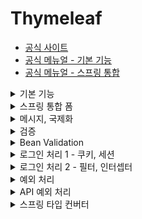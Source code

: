 # Thymeleaf
- [공식 사이트](https://www.thymeleaf.org/)
- [공식 메뉴얼 - 기본 기능](https://www.thymeleaf.org/doc/tutorials/3.0/usingthymeleaf.html)
- [공식 메뉴얼 - 스프링 통합](https://www.thymeleaf.org/doc/tutorials/3.0/thymeleafspring.html)

<details><summary>기본 기능</summary>
<p>

### 타임리프 특징
- 서버 사이드 HTML 렌터링 (SSR)
  - 백엔드 서버에서 HTML을 동적으로 렌더링
- 네츄럴 템플릿
  - 순수 HTML을 유지하면서 뷰 템플릿도 사용 가능
- 스프링 통합 지원

### 타임리프 기본 기능
- 사용 선언
    ```html
    <html xmlns:th="http://www.thymeleaf.org">
  ```
- 기본 표현식
    ```
    - 간단한 표현:
        - 변수 표현식: ${...}
        - 선택 변수 표현식: *{...}
        - 메시지 표현식: #{...}
        - 링크 URL 표현식: @{...}
        - 조각 표현식: ~{...}
    - 리터럴
        - 텍스트: 'one text', 'Another one!', ...
        - 숫자: 0, 34, 3.0, 12.3, ...
        - 불린: true, false
        - 널: null
        - 리터럴 토큰: one, sometext, main, ...
    - 문자 연산:
        - 문자 합치기: +
        - 리터럴 대체: |The name is ${name}|
    - 산술 연산:
        - Binary operators: +, -, *, /, %
        - Minus sign (unary operator): -
    - 불린 연산:
        - Binary operators: and, or
        - Boolean negation (unary operator): !, not
    - 비교와 동등:
        - 비교: >, <, >=, <=, (gt, lt, ge, le)
        - 동등 연산: ==, != (eq, ne)
    - 조건 연산:
        - If-then: (if) ? (then)
        - If-then-else: (if) ? (then) : (else)
        - Default: (value) ?: (default value)
    - 특별한 토큰:
        - No-Operation: _
  ```

### 텍스트 - text, utext
HTML의 콘텐츠(content)에 데이터를 출력하고 싶을 때
```html
<span th:text="${data}">기본 텍스트</span>
```
HTML의 태그 속성이 아니라 HTML 콘텐츠 영역 안에서 데이터를 직접 출력하고 싶다면
```html
컨텐츠 안에서 직접 출력하기 = [[${data}]]
```
- Escape
  - HTML 문서는 ```< , >``` 같은 특수 문자를 기반으로 정의한다. 따라서 뷰 템플릿으로 HTML 화면을 생성할 떄는 출력하는 데이터에 이러한 특수 문자가 있는 것을 주의해야 한다.
  - 타임리프가 제공하는 ```th:text```, ```[[...]]``` 는 기본적으로 이스케이프를 제공한다.
  - 언이스케이프하려면 ```th:utext```, ```[()]``` 로 사용하면 된다.

### 변수 - SpringEL
타임리프에서 변수를 사용할 때는 변수 표현식을 사용
- 변수 표현식: ```${...}```
- 그리고 이 변수 표현식에는 SpringEL이라는 스프링이 제공하는 표현식을 사용할 수 있다.
#### Object
- ```user.username```: user의 username을 프로퍼티 접근 -> ```user.getUsername()```과 같음
- ```user['username']```: 위와 같음
- ```user.getUsername()```: user의 getUsername()을 직접 호출
#### List
- ```users[0].username```: List에서 첫번째 회원을 찾고 username을 프로퍼티 접근 -> ```user[0].getUsername()```과 같음
- ```user[0]['username']```: 위와 같음
- ```user[0].getUsername()```: 리스트에서 첫번째 회원을 찾고 메서드를 직접 호출
#### Map
- ```userMap['userA'].username```: Map에서 userA를 찾고 username을 프로퍼티 접근 -> ```userMap['userA'].getUsername()```과 같음
- ```userMap['userA']['username']```: 위와 같음
- ```userMap['userA'].getUsername()```: Map에서 userA를 찾고 메서드를 직접 호출
#### 지역 변수
- ```th:with``` 사용

### 기본 객체들
- ```${#request}```
- ```${#response}```
- ```${#session}```
- ```${#servletContext}```
- ```${#locale}```
- 편의 객체
  - HTTP 요청 파라미터 접근 ```${param.xxx}```
  - HTTP 세션 접근 ```${session.xxx}```
  - 스프링 빈 접근 ```${@helloBean.hello('Spring!')}```

### 유틸리티 객체와 날짜
- ```#message``` : 메시지, 국제화 처리
- ```#uris``` : URI 이스케이프 지원
- ```#dates``` : ```java.util.Date``` 서식 지원
- ```#calendars``` : ```java.util.Calendar``` 서식 지원
- ```#temporals``` : 자바 8 날짜 서식 지원
- ```#numbers``` : 숫자 서식 지원
- ```#strings``` : 문자 관련 편의 기능
- ```#objects``` : 객체 관련 기능 제공
- ```#bools``` : boolean 관련 기능 제공
- ```#arrays``` : 배열 관련 기능 제공
- ```#lists, #sets, #maps``` : 컬렉션 관련 기능 제공
- ```#ids``` : 아이디 처리 관련 기능 제공
#### 자바 8 날짜
타임리프에서 자바 8 날짜인 ```LocalDate, LocalDateTime, Instant``` 를 사용하려면 추가 라이브러리(```thymeleaf-extra-java8time```)가 필요하지만, 스프링부트 타임리프를 사용하면 자동으로 추가

### URL 링크
타임리프에서 URL을 생성할 때는 ```@{...}``` 문법을 사용

### 리터럴 (Literals)
- 타임리프에서 문자 리터럴은 항상 작은 따옴표로 감싸야함 (공백없이 이어지는 경우 생략 가능)

### 속성 값 설정
- 속성 설정
  - ```th:*``` 속성을 지정하면 타임리프는 기존 속성을 ```th:*``` 로 지정한 속성으로 대체한다. 기존 속성이 없다면 새로 만든다.
  - ```<input type="text" name="mock" th:name="userA" />``` -> 타임리프 랜더링 후 ```<input type="text" name="userA" />```
- 속성 추가
  - ```th:attrappend``` : 속성 값의 값에 값을 추가한다.
  - ```th:attrprepend``` : 속성 값의 뒤에 값을 추가한다.
  - ```th:classappend``` : class 속성에 자연스럽게 추가한다.
- checked 처리
  - 타임리프의 ```th:checked``` 는 값이 ```false``` 인 경우 ```cheched``` 속성 자체를 제거

### 자바스크립트 인라인
- 텍스트 랜더링
  - ```var username = [[${user.username}]];```
    - 인라인 사용 전 -> ```var username = userA;```
    - 인라인 사용 후 -> ```var username = "userA";```
- 자바스크립트 내추럴 템플릿
  - ```var username = /*[[${user.username}]]*/ "test username";```
    - 인라인 사용 전 -> ```var username = /*userA*/ "test username";```
    - 인라인 사용 후 -> ```var username = "userA";```
- 객체
  - JSON 으로 자동 변환
  - ```var user = [[${user}]];```
    - 인라인 사용 전 -> ```var user = BasicController.User(username=userA, age=10);```
    - 인라인 사용 후 -> ```var user = {"username": "userA", "age": 10};```

### 템플릿 조각
웹 페이지를 개발할 때는 공통 영역이 많이 있다. 예를 들어 상단 영역이나 하단 영역, 좌측 카테고리 등등 여러 페이지에서 함께 사용하는 영역들이 있다.
타임리프는 이런 공통 영역을 위해 템플릿 조각과 레이아웃 기능을 지원한다.
    </p>
</details>

<details><summary>스프링 통합 폼</summary>
<p>

### 입력 폼 처리
- ```th:object="${item}"``` : form에서 사용할 객체를 지정한다. 선택 변수식```*{...}```을 적용할 수 있다.
- ```th:field="*{itemName}"```
  - ```*{itemName} == ${item.itemName}```
  - id, name, value 속성을 모두 자동으로 만들어준다.

### 체크 박스
- 체크 박스를 체크하면 HTML Form에서 ```open = on```이라는 값을 넘기고 스프링에서 ```on```이라는 문자를 ```true``` 타입으로 변환한다.
- 체크 박스 자체를 선택하지 않으면 ```open```이라는 필드 자체가 서버로 전송되지 않는다.
- 꼼수로 hidden 필드를 적용하여 체크 박스 미 체크 시 SpringMVC가 ```_open``` 값을 확인하여 ```false```를 인식할 수 있다.
- ```th:field="*{open}"``` 을 사용하면 타임리프가 자동으로 hidden 필드를 추가해준다. 체크가 된 경우 ```checked``` 속성 또한 추가해준다.
- 멀티 체크 박스의 경우도 hidden 필드를 자동으로 생성하게 되어 아무 것도 선택하지 않았을 때 빈 배열이 전달된다.

### 라디오 버튼
- 라디오 버튼은 체크 박스와 비슷하지만 null 값을 허용하고 수정 시에도 한번 체크한 값을 뺄 수 없기 때문에 hidden 필드를 생성하지 않는다.
- 타임리프에서 스프링 EL 문법으로 직접 enum 에 접근할 수 있는데 ```$(T(hello.thymleaf.itemservice.domain.item.itemType).values())```
- 하지만 위와 같이 하는 경우 enum 의 패키지 변경이 html 에도 영향이 있으므로 추천하지는 않는다.

### 셀렉트 박스
- 셀렉트 박스도 라디오와 비슷하게 적용하여 개발할 수 있습니다.

</p>
</details>

<details><summary>메시지, 국제화</summary>
<p>

### 메시지
- 스프링 사용 시 MessageSource 라는 인터페이스를 지정해주어야 한다.
  ```java
  @Bean
  public MessageSource messageSource() {
    ResourceBundleMessageSource messageSource = new ResourceBundleMessageSource();
    messageSource.setBasenames("messages", "errors");
    messageSource.setDefaultEncoding("utf-8");
    return messageSource;
  }
  ```
  - ```basenames```: 설정 파일의 이름을 지정한다.
    - ```messages```로 지정하면 ```messages.properties``` 파일을 읽어서 사용한다.
    - 파일의 위치는 ```/resources/messages.properties``` 에 두면 된다.
  - ```defaultEncoding```: 인코딩 정보를 지정한다.
- 하지만 스프링 부트를 사용하면 자동으로 MessageSource 를 빈으로 등록한다.
- 스프링 부트 메시지 소스 설정
  ```yaml
  spring:
    messages:
      basename: messages, config.i18n.messages
  ``` 
  + 기본값은 ```spring.messages.basename=messages```
  + MessageSource 를 빈으로 등록하지 않고, 스프링 부트와 관련된 별도의 설정을 하지 않으면 messages 라는 이름으로 기본 등록된다.
  + 따라서 messages.properties, messages_ko.properties, messages_en.properties 파일만 등록하면 자동으로 인식된다.
- 애플리케이션에 적용하기
  + thymeleaf 에서 적용 시 다음과 같이 사용할 수 있음
    - ```<label th:text="#{page.items}"></label>```
    - ```<p th:text="#{hello.name(${item.itemName})}"></p>```

### 국제화
- message 설정에 맞춰 messages.properties, messages_en.properties 등과 같이 파일을 만들어 사용할 수 있다.
- 기본 Locale 설정은 웹 브라우저의 Accept-Language 헤더 값을 사용한다.
- Locale 선택 방식을 변경하고 싶다면 ```LocaleResolver``` 인터페이스 구현체를 변경하면 된다.
- 기본적으로 Accept-Language 는 ```AcceptHeaderLocaleResolver``` 를 사용한다.
</p>
</details>

<details><summary>검증</summary>
<p>

### 검증 v1
- 일반적인 상품 저장 로직은 PRG(Post - Redirect - Get) 방식으로 동작하지만
- 검증이 맞지 않을 때 모델에 검증 데이터를 담아서 다시 폼을 보여줄 수 있도록 개발되어야 한다.
- 참고 **Safe Navigation Operation**
  + ```error?```는 error 가 null 일 때 NPE 가 발생하는 대신 null 로 처리하여 이후 로직이 실행되지 않도록 한다.
- 참고 **@ModelAttribute**
  + 자동으로 model 에 데이터를 추가하는데 기본적으로 type 이름으로 키가 잡히기 때문에 변경하려면
  + ```@ModelAttribute("name")```과 같이 이름을 지정해주면 된다.

### 검증 v2
- ```BindingResult```
  + 스프링이 제공하는 검증 요류를 보관하는 객체이다. 검증 오류가 발생하면 여기에 보관하면 된다.
  + ```BindingResult```가 있으면 ```@ModelAttribute```에 데이터 바인딩 시 오류가 발생해도 컨트롤러가 호출된다.
  + 예) ```@ModelAttribute```에 바인딩 시 타입 오류가 발생하면?
    - ```BindingResult```가 없으면 -> 400 오류가 발생하면서 컨트롤러가 호출되지 않고 오류 페이지로 이동
    - ```BindingResult```가 있으면 -> 오류 정보(```FieldError```)를 ```BindingResult```에 담아서 컨트롤러 정상 호출
  + ```BindingResult```에 검증 오류를 적용하는 3가지 방법
    - ```@ModelAttribute```의 객체에 타입 오류 등으로 바인딩이 실패하는 경우에 스프링이 ```FieldError``` 생성해서 ```BindingResult```에 넣어준다.
    - 개발자가 직접 넣어준다.
    - ```Validator``` 사용
  + 타입 오류 확인
    - 숫자가 입력되어야 할 곳에 문자를 입력해서 타입을 다르게 해서 ```BindingResult```를 호출하고 ```bindingResult```의 값을 확인해보자.
  + 주의
    - ```BindingResult```는 검증할 대상 바로 다음에 와야 한다. 순서가 중요하다. 예를 들어 ```@ModelAttribute Item item``` 바로 다음에 ```BindingResult```가 와야 한다.
    - ```BindingResult```는 Model 에 자동으로 포함된다.
  + ```BindingResult```와 ```Errors```
    - ```org.springframework.validation.Errors```
    - ```org.springframework.validation.BindingResult```
    - ```BindingResult```는 인터페이스이고 ```Errors``` 인터페이스를 상속받고 있다.
    - 실제 넘어오는 구현체는 ```BeanPropertyBindingResult```라는 것인데 둘다 구현하고 있으므로 ```BindingResult``` 대신에 ```Errors```를 사용해도 된다.
    - ```Errors``` 인터페이스는 단순한 오류 저장과 조회 기능을 제공한다.
    - ```BindingResult```는 여기에 더해서 추가적인 기능들을 제공한다. ```addError()```도 ```BindingResult```가 제공하므로 여기서는 ```BindingResult```를 사용하자. 주로 관례상 ```BindingResult```를 많이 사용한다.
- ```FieldError```, ```ObjectError```
  + ```FieldError```는 두가지 생성자를 제공한다.
    ```java
    public FieldError(String objectName, String field, String defaultMessage);
    public FieldError(String objectName, String field, @Nullable Object rejectedValue, boolean bindingFailure,
            @Nullable String[] codes, @Nullable Object[] arguments, @Nullable String defaultMessage);
    ```
    - 파라미터 목록
      + ```objectName```: 오류가 발생한 객체 이름
      + ```field```: 오류 필드
      + ```rejectValue```: 사용자가 입력한 값(거절된 값)
      + ```bindingFailure```: 타입 오류 같은 바인딩 실패인지, 검증 실패인지 구분 값
      + ```codes```: 메시지 코드
      + ```arguments```: 메시지에 사용하는 인자
      + ```defaultMessage```: 기본 오류 메시지
    - 오류 발생 시 사용자 입력 값 유지
      + 사용자의 입력 데이터가 컨트롤러의 ```@ModelAttribute```에 바인딩 되는 시점에 오류가 발생하면 모델 객체에 사용자 입력 값을 유지하기 어렵다.
      + 예를 들어 가격에 숫자가 아닌 문자가 입력된다면 가격은 Integer 타입으로 문자를 보관할 수 있는 방법이 없다.
      + 그래서 오류가 발생한 경우 사용자 입력 값을 보관하는 별도의 방법이 필요하다. 그리고 이렇게 보관된 사용자 입력 값을 검증 오류 발생 시 다시 화면에 노출한다.
      + ```FieldError```는 오류 발생 시 사용자 입력 값을 저장하는 기능을 제공한다.
    - 타임리프의 사용자 입력 값 유지
      + ```th:field="*{price}"```
      + 타임리프의 ```th:field```는 정상 상황에는 모델의 값을 사용하지만, 오류가 발생하면 ```FieldError```에서 보관된 값을 사용해서 값을 출력한다.
    - 스프링 바인딩 오류 처리
      + 타입 오류로 바인딩에 실패하면 스프링은 ```FieldError```를 생성하면서 사용자가 입력한 값을 넣어둔다. 그리고 해당 오류를 ```BindingResult```에 담아서 컨트롤러를 호출한다.
      + 따라서 타입 오류 같은 바인딩 오류 시에도 사용자의 오류 메시지를 정상 출력할 수 있다.
  + ```ObjectError```

### 오류 코드와 메시지 처리
- ```FieldError```, ```ObjectError``` 의 생성자 활용
  + ```codes```: ```required.item.itemName```를 사용해서 메시지 코드를 지정한다. 메시지 코드는 하나가 아니라 배열로 여러 값을 전달할 수 있는데 순서대로 매칭해서 처음 매칭되는 메시지를 사용한다.
  + ```arguments```: ```new Object[]{1000, 1000000}```를 사용해서 코드의 ```{0}, {1}```로 치환할 값을 전달한다.
- ```BindingResult```의 ```rejectValue()```, ```reject()``` 활용
  + 컨트롤러에서 ```BindingResult```는 검증해야 할 객체인 target 바로 뒤에 온다. 따라서 ```BindingResult```는 이미 본인이 검증해야할 객체인 target을 알고 있다.
  + ```rejectValue()```, ```reject()```를 사용할 수 있다.
  + ```field```: 오류 필드명
  + ```errorCode```: 오류 코드(이 오류 코드는 메시지에 등록된 코드가 아니다. 뒤에서 설명할 MessageResolver를 위한 에러 코드다.)
  + ```errorArgs```: 오류 메시지에서 ```{0}```을 치환하기 위한 값
  + ```defaultMessage```: 오류 메시지를 찾을 수 없을 때 사용하는 기본 메시지
  + 에러 메시지 코드를 범용적으로 적어도 객체명과 필드명을 조합한 구체적인 메시지가 있는지 확인하고 없으면 범용적 메시지를 사용한다. -> 스프링은 ```MessageCodesResolver```라는 것으로 이러한 기능을 지원한다.
- ```MessageCodesResolver```
  + 검증 오류 코드로 메시지 코드들을 생성한다.
  + ```MessageCodesResolver```는 인터페이스고 ```DefaultMessageCodesResolver```는 기본 구현체이다.
  + 주로 ```ObjectError```, ```FieldError```와 함께 사용한다.
  + 기본 메시지 생성 규칙
    - 객체 오류
      + code + "." + object name
      + code
    - 필드 오류
      + code + "." + object name + "." + field name
      + code + "." + field name
      + code + "." + field type
      + code
  + 동작 방식
    - ```rejectValue()```, ```reject```는 내부에서 ```MessageCodesResolver```를 사용한다. 여기에서 메시지 코드를 생성한다.
    - ```FieldError```, ```ObjectError```의 생성자를 보면, 오류 코드를 하나가 아니라 여러 오류 코드를 가질 수 있다. ```MessageCodesResolver```를 통해서 생성된 순서대로 오류 코드를 보관한다.
- ```ValidationUtils``` 사용
  + ```ValidationUtils.rejectIfEmptyOrWhitespace(bindingResult, "itemName", "required");```과 같이 사용할 수 있다.
- 스프링이 직접 작성한 메시지 코드
  + 스프링은 타입 오류가 발생하면 ```typeMismatch```라는 오류 코드를 사용한다.
- ```WebDataBinder``` 사용하기
  + 스프링의 파라미터 바인딩 역할을 해주고 검증 기능도 내부에 포함한다.
  + ```@InitBinder```로 ```WebDataBinder```에 검증기를 추가하면 해당 컨트롤러에서는 검증기를 자동으로 적용할 수 있다.
  + 그리고 검증할 대상 앞에 ```@Validated``` 를 추가한다.
  + 동작 방식
    - ```@Validated```는 검증기를 실행하라는 애노테이션이다.
    - 이 애노테이션이 붙으면 앞서 ```WebDataBinder```에 등록한 검증기를 찾아서 실행한다.
    - 여러 검증기를 등록하는 경우 ```supports()```를 통해 적절한 검증기를 찾아 실행하게 된다.
  + 글로벌 설정은 다음과 같이 진행
    ```java
    @Configuration
    public class validationConfig implements WebMvcConfig {
        @Override
        public Validator validator() {
            return new ItemValidator();
        }
    }
    ```
</p>
</details>

<details><summary>Bean Validation</summary>
<p>

### Bean Validation
- 특정 구현체가 아니라 Bean Validation 2.0 (JSR-380) 이라는 기술 표준이다. 쉽게 말해 검증 애노테이션과 여러 인터페이스의 모음이다.
- 마치 JPA가 표준 기술이고 그 구현체로 하이버네이트가 있는 것과 같다.
- 일반적으로 사용하는 구현체는 하이버네이트 validation이다. (ORM과 관련 있는 것은 아니다.)
- 하이버네이트 validation 관련 링크
  + 공식 사이트: https://hibernate.org/validator/
  + 공식 메뉴얼: https://docs.jboss.org/hibernate/stable/validator/reference/en-US/html_single/?v=8.0
  + 검증 애노테이션 모음: https://docs.jboss.org/hibernate/stable/validator/reference/en-US/html_single/?v=8.0#validator-defineconstraints-spec

### 검증 애노테이션 적용
- 의존성 추가 (build.gradle)
  ```java
  implementation 'org.springframework.boot:spring-boot-starter-validation'
  ```
- 객체에 애노테이션 추가
  + ```@NotBlank```: 빈값 + 공백만 있는 경우를 허용하지 않는다.
  + ```@NotNull```: null 을 허용하지 않는다.
  + ```@Range(min = 1000, max = 1000000)```: 범위 안의 값이어야 한다.
  + ```@Max(9999)```: 최대 9999까지만 허용한다.
- 참고
  + ```javax.validation.constraints.NotNull```
  + ```org.hibernate.validator.constraints.Range```
  + ```javax.validation```으로 시작하면 특정 구현에 관계 없이 제공되는 표준 인터페이스이고, ```org.hibernate.validator```이면 하이버네이트 validator 구현체를 사용할 때만 제공되는 검증 기능이다.

### 동작 방식
- 스프링부트가 ```spring-boot-starter-validation``` 라이브러리를 넣으면 자동으로 Bean Validator를 인지하고 스프링에 통합한다.
- 스프링부트는 자동으로 글로벌 Validator를 등록한다.
  + ```LocalValidatorFactoryBean```을 글로벌 Validator로 등록한다. 이 Validator는 ```@NotNull``` 같은 애노테이션을 보고 검증을 수행한다.
  + 이렇게 글로벌 Validator가 적용되어 있기 때문에, ```@Valid```, ```@Validated```만 적용하면 된다.
  + 검증 오류가 발생하면, ```FieldError```, ```ObjectError```를 생성해서 ```BindingResult```에 담아준다.
  + 주의!
    - 직접 글로벌 Validator를 등록하면 스프링부트는 Bean Validator를 글로벌 Validator로 등록하지 않아 애노테이션 기반의 빈 검증기가 동작하지 않는다.
- 참고
  + 검증 시 ```@Validated```, ```@Valid``` 둘다 사용 가능하다.
  + ```javax.validation.@Valid```를 사용하려면 build.gradle에 의존성 추가가 필요하다.
  + ```@Validated```는 스프링 전용 검증 애노테이션이고, ```@Valid```는 자바 표준 검증 애노테이션이다. 둘중 아무거나 사용해도 동일하게 작동하지만, ```@Validated```는 내부에 groups 라는 기능을 포함하고 있다. 
- 검증 순서
  + ```@ModelAttribute``` 각각의 필드에 타입 변환 시도
    - 성공하면 다음으로 
    - 실패하면 ```typeMismatch```로 ```FieldError``` 추가
  + validator 적용
    - 바인딩에 성공한 필드만 Bean Validator 적용

### 에러 코드
- Bean Validator를 적용하고 bindingResult에 등록된 검증 오류 코드를 확인하면 오류 코드가 애노테이션 이름으로 등록된다.
- 예를 들어 ```@NotBlank``` 는
  + NotBlank.item.itemName
  + NotBlank.itemName
  + NotBlank.java.lang.String
  + NotBlank
- 메시지 찾는 순서
  + 생성된 메시지 코드 순서대로 ```messageSource```에서 메시지 찾기
  + 애노테이션의 ```message```속성 사용 -> ```@NotBlank(message = "공백! {0}")```
  + 라이브러리가 제공하는 기본 값 사용 -> 공백일 수 없습니다.
- ```ObjectError```의 경우
  + ```@ScriptAssert()```를 사용하면 된다.
  + 하지만 실제 사용하기에는 제약이 많아 복잡하기 때문에 자바 코드로 작성하는 것을 권장

### Bean Validation- groups
- 동일한 모델 객체를 등록할 때와 수정할 때 다르게 검증하는 방법
  + Bean Validation의 groups 기능을 사용한다.
  + Item을 직접 사용하지 않고 ItemSaveForm, ItemUpdateForm과 같은 별도의 모델 객체를 만들어서 사용한다.
- groups 으로 사용될 인터페이스를 만들어야 함
- groups 기능을 사용하려면 ```@Validated```를 사용해야 함
- 복잡하기 때문에 잘 사용하지는 않음
- 또한 실무에서는 폼 객체를 분리해서 주로 사용함

### HTTP 메시지 컨버터
- ```@Valid```, ```@Validated```는 HttpMessageConverter(```@RequestBody```)에도 사용할 수 있다.
- 참고
  + ```@ModelAttribute```는 HTTP 요청 파라미터(URL 쿼리 스트링, POST Form)를 다룰 때 사용한다.
  + ```@RequestBody```는 HTTP Body의 데이터를 객체로 변환할 때 사용한다. 주로 API JSON 요청을 다룰 때 사용한다.
- API의 경우 3가지 경우를 나누어 생각해야 한다.
  + 성공 요청: 성공
  + 실패 요청: JSON을 객체로 생성하는 것 자체가 실패함
  + 검증 오류 요청: JSON을 객체로 생성하는 것은 성공했고 검증에서 실패
- 차이점 확인
  + ```@ModelAttribute```는 필드 단위로 정교하게 바인딩이 적용된다. 특정 필드가 바인딩 되지 않아도 나머지는 정상 바인딩이 되고 Validator를 사용한 검증도 적용할 수 있다.
  + ```@RequestBody```는 HttpMessageConverter 단계에서 JSON 데이터를 객체로 변경하지 못하면 이후 단계 자체가 진행되지 않고 예외가 발생한다. 컨트롤러도 호출되지 않고 Validator도 적용할 수 없다.
</p>
</details>

<details><summary>로그인 처리 1 - 쿠키, 세션</summary>
<p>

### 쿠키 (Cookie)
- 서버에서 로그인 성공 시 HTTP 응답에 쿠키를 담아서 전달하면 로그인 상태를 유지할 수 있다.
- 종류
  + 영속 쿠키: 만료 날짜를 입력하면 해당 날짜까지 유지
  + 세션 쿠키: 만료 날짜를 생략하면 브라우저 종료시까지만 유지
- 보안 문제
  + 쿠키 값은 임의로 변경할 수 있다.
    - 클라이언트가 쿠키를 강제로 변경하면 다른 사용자가 된다.
    - 실제 브라우저 개발자 모드 -> Application -> Cookie 변경으로 확인
  + 쿠키에 보관된 정보는 훔쳐갈 수 있다.
    - 만약 쿠키에 개인정보나 신용카드 정보가 있다면 이 정보가 웹브라우저에도 보관되고 네트워크 요청마다 클라이언트에서 서버로 전달된다.
    - 쿠키의 정보가 나의 로컬 PC에서 털릴 수도 있고 네트워크 구간에서 털릴 수도 있다.
  + 해커가 쿠키를 한번 훔쳐가면 평생 사용할 수 있다.
    - 해커가 쿠키를 훔쳐가서 그 쿠키로 악의적인 요청을 계속 시도할 수 있다.
- 대안
  + 쿠기에 중요한 값을 노출하지 않고 사용자 별로 예측 불가능한 임의의 토큰(랜덤 값)을 노출하고 서버에서 토큰과 사용자 id를 매핑해서 인식한다. 그리고 서버에서 토큰을 관리한다.
  + 토큰은 해커가 임의의 값을 넣어도 찾을 수 없도록 예측 불가능 해야 한다.
  + 해커가 토큰을 털어가도 시간이 지나면 사용할 수 없도록 서버에서 해당 토큰의 만료 시간을 짧게 유지한다. 또는 해킹이 의심되는 경우 서버에서 해당 토큰을 강제로 제거하면 된다.

### 세션 (Session)
- 서버에 중요한 정보를 저장하고 연결을 유지하는 방법
- 세션을 사용 시
  + 쿠키 값을 변조 가능 -> 예상 불가능한 복잡한 세션 id를 사용한다.
  + 쿠키에 보관하는 정보는 클라이언트 해킹 시 털릴 가능성이 있다. -> 세션 id가 털려도 여기에는 중요한 정보가 없다.
  + 쿠키 탈취 후 사용 -> 세션의 만료 시간을 짧게 유지하고 해킹이 의심되는 경우 강제로 제거하면 된다.
- HTTP Session
  + 서블릿을 통해 ```HttpSession```을 생성하면 다음과 같은 쿠키를 생성한다. 이름은 ```JSESSIONID```이고 값은 추정 불가능한 랜덤 값이다.
  + ```@SessionAttribute```를 사용할 수 있다.
    - 이미 로그인 된 사용자를 찾을 때 사용할 수 있고 이 애노테이션은 세션을 새로 생성하지 않는다.
  + TrackingModes
    - 로그인을 처음 시도하면 URL이 다음과 같이 JSESSIONID를 포함하고 있다.
    - ```http://localhost:8080/home;jsessionid=ED55A92FB5AD639D406E3F41BD82C574```
    - 이것은 웹 브라우저가 쿠키를 지원하지 않을 때 쿠키 대신 URL을 통해서 세션을 유지하는 방법이다. 이 방법을 사용하려면 URL에 이 값을 계속 포함해서 전달해야 한다.
    - 타임리프 같은 템플릿은 엔진을 통해서 링크를 걸면 ```jsessionid```를 자동으로 URL에 포함해준다.
    - 서버 입장에서 윕 브라우저가 쿠키를 지원하는지 안하는지 최초에는 판단하지 못하므로 쿠키 값도 전달하고 URL에 ```jsessionid```도 전달한다.
    - URL 전달 방식을 끄고 항상 쿠키를 통해서만 세션을 유지하고 싶으면 다음 옵션을 넣어주면 된다.
      + ```server.servlet.session.tracking-modes=cookie```
  + 세션 타임아웃 발생
    - 세션의 타임아웃 시간은 해당 세션과 관련된 ```jsessionid```를 전달하는 HTTP 요청이 있으면 현재 시간으로 다시 초기화 된다. 이렇게 초기화 되면 세션 타임아웃으로 설정한 시간동안 세션을 추가로 사용할 수 있다.
    - ```LastAccessedTime``` 이후로 timeout 시간이 지나면 WAS가 내부에서 해당 세션을 제거한다.
- 실무에서 주의할 점은 세션에는 최소한의 데이터만 보관해야 한다는 점이다. 보관한 데이터 용량 * 사용자 수로 세션의 메모리 사용량이 급격하게 늘어나서 장애로 이어질 수 있다.
- 추가로 세션 시간의 길이를 너무 길게 가져가면 메모리 사용이 계속 누적 될 수 있으므로 적당한 시간을 가져가는 것이 중요한다. 기본적으로 30분
</p>
</details>

<details><summary>로그인 처리 2 - 필터, 인터셉터</summary>
<p>

### 서블릿 필터
- 웹과 관련된 공통 관심 사항을 처리할 수 있다.
- 필터 흐름: HTTP 요청 -> WAS -> 필터 -> 서블릿 -> 컨트롤러
- 필터를 적용하면 필터가 호출된 다음에 서블릿이 호출된다. 그래서 모든 고객의 요청 로그를 남기는 요구사항이 있다면 필터를 사용하면 된다.
- 참고로 필터는 특정 URL 패턴에 적용할 수 있다. ```/*```라고 하면 모든 요청에 필터가 적용된다.
- 적절하지 않은 요청이라고 판단되면 다음으로 넘기지 않고 끝낼 수 있다.
- 필터 체인
  + 필터는 체인으로 구성되는데 중간에 필터를 자유롭게 추가할 수 있다.
  + HTTP 요청 -> WAS -> 필터 1 -> 필터 2 -> 필터 3 -> 서블릿 -> 컨트롤러
- 필터 인터페이스
  + 필터 인터페이스를 구현하고 등록하면 서블릿 컨테이너가 필터를 싱글톤 객체로 생성하고 관리한다.
  + ```init()```: 필터 초기화 메서드, 서블릿 컨터이너가 생성될 때 호출된다.
  + ```doFilter()```: 고객의 요청이 올 때마다 해당 메서드가 호출된다. 필터에 로직을 구현하면 된다.
  + ```destroy()```: 필터 종료 메서드, 서블릿 컨테이너가 종료될 때 호출된다.
- 참고
  + 실무에서 HTTP 요청 시 같은 요청의 로그에 모두 같은 식별자를 자동으로 남기는 방법은 logback mdc로 검색해보자.
  + 필터는 ```chain.doFilter(request, response)```를 호출하여 다음 필터 또는 서블릿을 호출할 때 ```ServletRequest```, ```ServletResponse```를 구현한 완전히 다른 객체로 만들어서 전달할 수 있다.

### 스프링 인터셉터
- 웹과 관련된 공통 관심 사항을 처리할 수 있다.
- 스프링 인터셉터 흐름: HTTP 요청 -> WAS -> 필터 -> 서블릿 -> 스프링 인터셉터 -> 컨트롤러
- 스프링 인터셉터는 디스패처 서블릿과 컨트롤러 사이에서 컨트롤러 호출 직전에 호출된다.
- 스프링 인터셉터는 스프링 MVC가 제공하는 기능이기 때문에 결국 디스패처 서블릿 이후에 등장하게 된다. 스프링 MVC의 시작점이 디스패처 서블릿이라고 생각해보면 이해가 될 것이다.
- 스프링 인터셉터에도 URL 패턴을 적용할 수 있는데 서블릿 URL 패턴과는 다르고, 매우 정밀하게 설정할 수 있다.
- 적절하지 않은 요청이라고 판단되면 다음으로 넘기지 않고 끝낼 수 있다.
- 인터셉터 체인
  + 인터셉터는 체인으로 구성되는데 중간에 필터를 자유롭게 추가할 수 있다.
  + HTTP 요청 -> WAS -> 필터 1 -> ... -> 필터 N -> 서블릿 -> 인터셉터 1 -> ... -> 인터셉터 N -> 컨트롤러
- 스프링 인터셉터 인터페이스
  + 인터셉터는 컨트롤러 호출 전(```preHandle```), 컨트롤러 호출 후(```postHandle```), 요청 완료 이후(```afterCompletion```)와 같이 단계적으로 세분화되어 있다.
    + ```preHandle```: 컨트롤러 호출 전에 호출 (더 정확히는 핸들러 어댑터 호출 전), 반환 값이 true 이면 다음을 진행하고 false 인 경우 다음 인터셉터, 핸들러 어댑터 모두 호출되지 않고 끝난다.
    + ```postHandle```: 컨트롤러 호출 후에 호출 (더 정확히는 핸들러 어댑처 호출 후), 컨트롤러에서 예외가 발생하면 호출되지 않는다.
    + ```afterCompletion```: 뷰가 랜더링된 이후에 호출, 항상 호출
  + 인터셉터는 어떤 컨트롤러(```handler```)가 호출되는지 호출 정보도 받을 수 있다.
  + 그리고 어떤 ```modelAndView```가 반환되는지 응답 정보도 받을 수 있다.
- 스프링 인터셉터 PathPattern 참고: https://docs.spring.io/spring-framework/docs/5.0.0.M4_to_5.0.0.M5/Spring%20Framework%205.0.0.M5/org/springframework/web/util/patterns/PathPattern.html
- 인터셉터의 장점
  + pre, post 로 관심사가 분리되어 원하는 부분만 구현하면 된다.
  + 인터셉터 등록 시 pathPattern을 보다 정교하게 설정할 수 있다.

### ArgumentResolver
- ```supportsParameter```: 원하는 파라미터가 맞는지 확인한다. ```@Login``` 애노테이션이 있으면서 ```Member```타입이면 ```ArgumentResolver```가 사용된다.
- ```resolveArgument```: 컨트롤러 호출 직전에 호출되어 필요한 파라미터 정보를 생성해준다.
</p>
</details>

<details><summary>예외 처리</summary>
<p>

### 서블릿 예외 처리
- 서블릿은 다음 2가지 방식으로 예외를 처리한다.
  + Exception(예외)
  + response.sendError(HTTP 상태 코드, 에러 메시지)
- Exception 이 발생한 경우 잡지 않고 WAS까지 전달이 되면
  + 톰캣은 없는 URL의 경우 404, 그외 서버에서 발생한 에러는 500으로 처리한다.
- sendError 를 사용하면 당장 에러를 발생시키는 것이 아니고 서블릿 컨테이너에게 오류가 발생했다는 것을 알릴 수 있다.
  + 서블릿 컨테이너는 고객에게 응답 전에 response의 sendError()가 호출되었는지 확인하고 설정한 오류 코드에 맞추어 기본 오류 페이지를 보여준다.

### 서블릿 예외 처리 - 필터
- DispatcherType
  + 서블릿 예외 처리를 위해 에러 페이지를 호출하게 되면 필터, 서블릿, 인터셉터 모두 다시 호출되기 때문에
  + 클라이언트의 요청인지 오류 페이지 출력을 위한 내부 요청인지 구분하기 위해 이 값을 제공한다.
  + ```REQUEST```: 클라이언트 요청
  + ```ERROR```: 오류 요청
  + ```FORWARD```: MVC에서 배웠던 서블릿에서 다른 서블릿이나 JSP를 호출할 때 ```RequestDispatcher.forward(request, response);```
  + ```INCLUDE```: 서블릿에서 다른 서블릿이나 JSP의 결과를 포함할 때 ```RequestDispatcher.include(request, response);```
  + ```ASYNC```: 서블릿 비동기 호출
- 필터는 서블릿 기술이기 때문에 기본적으로 REQUEST 일때 적용이 되고 잘 처리가 된다. (추가로 다른 타입을 설정할 수 있음)

### 서블릿 예외 처리 - 인터셉터
- excludePathPatterns 에 에러 페이지 경로를 추가하여 내부 호출에서는 인터셉터가 실행되지 않도록 처리할 수 있다.

### 전체 에러 흐름 정리
- 필터와 인터셉터 등록 시 설정을 통해 내부 호출 시에는 필터와 인터셉터를 실행하지 않도록 할 수 있다. (기본적으로 흐름에 맞게 실행됨)
```
1. WAS(/error-ex, dispatcherType=REQUEST) -> 필터 -> 서블릿 -> 인터셉터 -> 컨트롤러
2. WAS(여기까지 전파) <- 필터 <- 서블릿 <- 인터셉터 <- 컨트롤러(예외 발생)
3. WAS 오류 페이지 확인
4. WAS(/error-page/500, dispatcherType=ERROR) -> 필터 (x) -> 서블릿 -> 인터셉터 (x) -> 컨트롤러(error-page/500) -> view
```

### 오류 페이지
- 지금까지 예외 처리 페이지를 만들기 위해 다음과 같은 과정을 거쳤다.
  + WebServerCustomizer 만들고
  + 예외 종류에 따라서 ErrorPage 추가하고
  + 예외 처리용 컨트롤러 ErrorPageController 를 만들었다.
- 스프링 부트는 모든 과정을 자동화 해준다.
  + ErrorPage 를 자동으로 등록한다. 이때 /error 라는 경로로 기본 오류 페이지를 설정한다.
  + BasicErrorController 라는 스프링 컨트롤러를 자동으로 등록한다.
- 순서
  + 뷰 템플릿
    - ```resources/templates/error/500.html```
    - ```resources/templates/error/5xx.html```
  + 정적 리소스 (```static```, ```public```)
    - ```resources/static/error/404.html```
    - ```resources/static/error/400.html```
    - ```resources/static/error/4xx.html```
  + 적용 대상이 없을 때 뷰 이름 (```error```)
    - ```resources/templates/error.html```
</p>
</details>

<details><summary>API 예외 처리</summary>
<p>

### 스프링 기본 에러 처리
- api도 ```BasicErrorController```를 사용할 수 있다.
  + ```errorHtml()```: ```produces = MediaType.TEXT_HTML_VALUE``` 클라이언트 요청의 Accept 헤더 값이 text/html 인 경우에 호출하여 view 를 반환
  + ```error()```: 그 외의 경우에 호출되고 ResponseEntity로 HTTP Body에 JSON 데이터를 반환한다.

### HandlerExceptionResolver
- 스프링 MVC는 컨트롤러(핸들러) 밖으로 예외가 던져진 경우 예외를 해결하고 동작을 새로 정의할 수 있는 방법을 제공한다.
- 컨트롤러 밖으로 던져진 예외를 해결하고 동작 방식을 변경하고 싶으면 HandlerExceptionResolver를 사용하면 된다.
- 반환 값에 따라 ```DispatcherServlet```의 동작 방식은 다음과 같다.
  + 빈 ModelAndView: 뷰를 랜더링하지 않고 정상 흐름으로 서블릿이 리턴된다.
  + ModelAndView 지정: ```ModelAndView```에 ```View```, ```Model``` 등의 정보를 지정해서 반환하면 뷰를 랜더링한다.
  + null: ```null```을 반환하면 다음 ```ExceptionResolver```를 찾아서 실행한다. 만약 처리할 수 있는 ```ExceptionResolver```가 없으면 예외 처리가 안되고 기존에 발생한 예외를 서블릿 밖으로 던진다.
- 등록 시
  + ```configureHandlerExceptionResolvers(...)```를 사용하면 스프링이 기본으로 등록하는 ```ExceptionResolver```가 제거되므로 주의
  + ```extendHandlerExceptionResolvers```를 사용하자
- 서블릿 컨테이너까지 예외를 던지지 않고 미리 처리하여 정상 응답처럼 전달하는 방식이다.
- ModelAndView를 반환하기 때문에 직접 만들어 사용하는데 어려움이 많다.

### 스프링이 제공하는 ExceptionResolver
- ExceptionHandlerExceptionResolver
  + ```@ExceptionHandler```를 처리한다.
- ResponseStatusExceptionResolver
  + HTTP 상태 코드를 지정해준다.
  + 다음 두가지 예외를 처리한다.
    - ```@ResponseStatus```가 달려있는 예외
    - ```ResponseStatusException``` 예외
- DefaultHandlerExceptionResolver
  + 스프링 내부 기본 예외를 처리한다.
  + 우선 순위가 가장 낮다.

### @ExceptionHandler
- HTML 화면 오류 vs API 오류
  + 웹 브라우저에 HTML 화면을 제공할 때는 오류가 발생하면 ```BasicErrorController```를 사용하는게 편하다.
  + API 는 예외에 따라 응답 데이터가 다양해질 수 있어 처리가 어렵다.
    - ```HandlerExceptionResolver```를 떠올려보면 ```ModelAndView```를 반환해야 했다. 이것은 API 응답에 필요하지 않다.
    - API 응답을 위해 HttpServletResponse 에 직접 응답 데이터를 넣어주었다. 이것은 매우 불편하다.
    - 특정 컨트롤러에서만 발생하는 예외를 별도로 처리하기 어렵다.
    - 따라서 스프링은 ```ExceptionHandlerExceptionResolver```를 통해 처리되는 ```@ExceptionHandler```를 제공한다.
- 해당 컨트롤러에서 발생한 에러를 처리한다.
- 지정한 예외와 그 자식 예외까지 같이 처리한다. 나눠져 있다면 자식 예외(더 자세한 예외)가 더 우선적으로 처리된다.
- 실행 흐름 예시
  + 컨트롤러를 호출한 결과 ```IllegalArgumentException``` 예외가 컨트롤러 밖으로 던져진다.
  + 예외가 발생했으므로 ```ExceptionResolver```가 작동한다. 가장 우선순위가 높은 ```ExceprionHandlerExceptionResolver```가 실행된다.
  + ```ExceprionHandlerExceptionResolver```는 해당 컨트롤러에 ```IllegalArgumentException```을 처리할 수 있는 ```@ExceptionHandler```가 있는지 확인한다.
  + ```illegalExceptionHandler()```를 실행한다. ```@RestController```이므로 ```illegalExceptionHandler()```에도 ```@ResponseBody```가 적용되어 HTTP 컨버터가 사용되고 JSON으로 반환된다.
  + ```@ResponseStatus(HttpStatus.BAD_REQUEST)```를 지정했으므로 HTTP 상태 코드 400으로 응답한다.
- 참고: https://docs.spring.io/spring-framework/reference/web/webmvc/mvc-servlet/exceptionhandlers.html

### @ControllerAdvice
- 대상으로 지정한 여러 컨트롤러에 ```@ExceptionHandler```, ```@InitBinder``` 기능을 부여해주는 역할을 한다.
- ```@ControllerAdvice```에 대상을 지정하지 않으면 모든 컨트롤러에 적용된다. (글로벌 적용)
- ```@RestControllerAdvice```는 ```@ControllerAdvice```와 같고 ```@ResponseBody```가 추가되어 있다.
- 참고: https://docs.spring.io/spring-framework/reference/web/webmvc/mvc-controller/ann-advice.html
</p>
</details>

<details><summary>스프링 타입 컨버터</summary>
<p>

### Converter
- ```org.springframework.core.convert.converter.Converter``` 를 사용하면 된다.
- 참고로 스프링은 다양한 방식의 타입 컨버터를 제공한다.
  + ```Converter```: 기본 타입 컨버터
  + ```ConverterFactory```: 전체 클래스 계층 구조가 필요할 때
  + ```GenericConverter```: 정교한 구현, 대상 필드의 애노테이션 정보 사용 가능
  + ```ConditionalGenericConverter```: 특정 조건이 참인 경우에만 실행

### ConversionService
- 스프링이 제공하는 개별 컨버터를 모아두고 그것들을 묶어서 편리하게 사용할 수 있는 기능
- 등록과 사용을 분리
  + 등록 시점에만 converter를 알면되고
  + 사용하는 입장에서는 의존관계 주입을 받아서 사용하기만 하면 된다.
- ```DefaultConversionService```는 다음 두가지 인터페이스를 구현하여 인터페이스 분리 원칙(ISP)을 적용했다.
  + ```ConversionService```: 컨버터 사용에 초점
  + ```ConversionRegistry```: 컨버터 등록에 초점
- 실제 스프링은 ```@RequestParam``` 등에서 ```ConversionService```를 사용한다.

### 스프링에 converter 적용
- ```@RequestParam```은 ```@RequestParam```을 처리하는 ```ArgumentResolver```인 ```RequestParamMethodArgumentResolver```에서 ```ConversionService```를 사용해서 타입을 변환한다.
- 부모 클래스와 다양한 외부 클래스를 호출하는 등 복잡한 내부 과정을 거치기 때문에 대략 이렇게 처리되는 것으로 이해해도 충분...

### 뷰 템플릿에 컴버터 적용
- 변수 표현식: ```${}```
  + 문자로 출력 (기본적인 것은 자동으로 지원)
- 컨버전 서비스 적용: ```${{}}```
  + 등록한 컨버터가 적용
- form 의 th:field 에는 자동으로 컨버터가 적용 (적용을 원하지 않으면 th:value 사용해야 함)


### 포맷터 - Formatter
- 객체를 특정한 포맷에 맞춰 문자로 출력하거나 또는 그 반대의 역할을 하는 것에 특화된 기능
- ```String print(T object, Locale locale)```: 객체를 문자로 변경한다.
- ```T parse(String text, Locale locale)```: 문자를 객체로 변경한다.

### 포맷터를 지원하는 컨버전 서비스
- 스프링 부트는 ```DefaultFormattingConversionService```를 상속 받은 ```WebConversionService```를 내부에서 사용한다.
</p>
</details>

